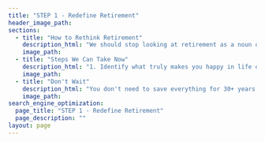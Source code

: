 ```yaml
---
title: "STEP 1 - Redefine Retirement"
header_image_path:
sections:
  - title: "How to Rethink Retirement"
    description_html: "We should stop looking at retirement as a noun or a time in our life. Instead look at retirement as a state of mind.  It is when we are at our happiest and free of stress."
    image_path:
  - title: "Steps We Can Take Now"
    description_html: "1. Identify what truly makes you happy in life on a deep and visceral level. 2. Figure out how to incorporate some of the small things that make you happy into your daily activities. 3. For the larger, more expensive items, try to work them into your budget and maybe sacrifice some expenses that don't make you as happy."
    image_path:    
  - title: "Don't Wait"
    description_html: "You don't need to save everything for 30+ years down the road.  We can figure out how to save for the long-term while still living the retirement state of mind now.  There are certain things you may not be able to do when you are older."
    image_path:    
search_engine_optimization:
  page_title: "STEP 1 - Redefine Retirement"
  page_description: ""
layout: page
---
```


